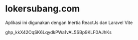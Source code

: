 <h1>lokersubang.com</h1>

<p>Aplikasi ini digunakan dengan Inertia ReactJs dan Laravel Vite</p>

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
